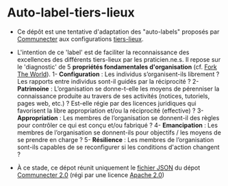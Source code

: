 # Auto-label-tiers-lieux

- Ce dépôt est une tentative d'adaptation des "auto-labels" proposés par [Communecter](http://communecter.org) aux configurations [tiers-lieux](http://movilab.org/index.php?title=Définition_des_Tiers_Lieux).

- L'intention de ce 'label' est de faciliter la reconnaissance des excellences des différents tiers-lieux par les praticien.ne.s. Il repose sur le 'diagnostic' de 5 **propriétés fondamentales d'organisation** (cf. [Fork The World](https://nicolasloubet.gitbooks.io/fork-the-world)).
  1- **Configuration** : Les individus s’organisent-ils librement ? Les rapports entre individus sont-il guidés par la réciprocité ?
  2- **Patrimoine** : L’organisation se donne-t-elle les moyens de pérenniser la connaissance produite au travers de ses activités (notices, tutoriels, pages web, etc.) ? Est-elle régie par des licences juridiques qui favorisent la libre appropriation et/ou la réciprocité (effective) ?
  3- **Appropriation** : Les membres de l’organisation se donnent-il des règles pour contrôler ce qui est conçu et/ou fabriqué ?
  4- **Emancipation** : Les membres de l’organisation se donnent-ils pour objectifs / les moyens de se prendre en charge ?
  5- **Résilience** : Les membres de l’organisation sont-ils capables de se reconfigurer si les conditions d'action changent ?
- À ce stade, ce dépot réunit uniquement le [fichier JSON](https://github.com/pixelhumain/co2/blob/master/views/chart/json/commons.json) du dépot [Communecter 2.0](https://github.com/pixelhumain/co2) (régi par une  licence [Apache 2.0](https://github.com/pixelhumain/co2/blob/master/LICENSE))


